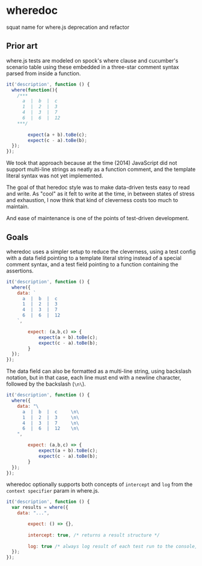 # wheredoc

squat name for where.js deprecation and refactor 

## Prior art

where.js tests are modeled on spock's where clause and cucumber's scenario table
using these embedded in a three-star comment syntax parsed from inside a function.

```js
it('description', function () {
  where(function(){
    /*** 
      a  |  b  |  c
      1  |  2  |  3
      4  |  3  |  7
      6  |  6  |  12
    ***/
		
		expect(a + b).toBe(c);
		expect(c - a).toBe(b);
  });
});
```

We took that approach because at the time (2014) JavaScript did not support 
multi-line strings as neatly as a function comment, and the template literal
syntax was not yet implemented.

The goal of that heredoc style was to make data-driven tests easy to read and
write. As "cool" as it felt to write at the time, in between states of stress
and exhaustion, I now think that kind of cleverness costs too much to maintain.

And ease of maintenance is one of the points of test-driven development.

## Goals

wheredoc uses a simpler setup to reduce the cleverness, using a test config with
a data field pointing to a template literal string instead of a special comment
syntax, and a test field pointing to a function containing the assertions.

```js
it('description', function () {
  where({
    data: ` 
      a  |  b  |  c
      1  |  2  |  3
      4  |  3  |  7
      6  |  6  |  12
    `,

		expect: (a,b,c) => {
			expect(a + b).toBe(c);
			expect(c - a).toBe(b);
		}
  });
});
```

The data field can also be formatted as a multi-line string, using backslash
notation, but in that case, each line must end with a newline character,
followed by the backslash (`\n\`).

```js
it('description', function () {
  where({
    data: "\
      a  |  b  |  c		\n\
      1  |  2  |  3		\n\
      4  |  3  |  7		\n\
      6  |  6  |  12	\n\
    ",

		expect: (a,b,c) => {
			expect(a + b).toBe(c);
			expect(c - a).toBe(b);
		}
  });
});
```

wheredoc optionally supports both concepts of `intercept` and `log` from the
`context specifier` param in where.js.

```js
it('description', function () {
  var results = where({
    data: "...",

		expect: () => {},
		
		intercept: true, /* returns a result structure */  
		
		log: true /* always log result of each test run to the console, not just on fails. */
  });
});
```
